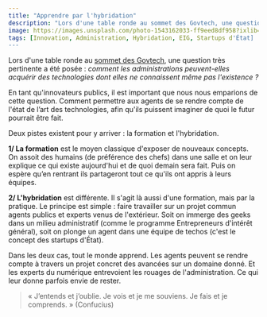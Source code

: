```yaml
---
title: "Apprendre par l'hybridation"
description: "Lors d'une table ronde au sommet des Govtech, une question très pertinente a été posé : comment les administrations peuvent-elles acquérir des technologies dont elles ne connaissent même pas l'existence ?"
image: https://images.unsplash.com/photo-1543162033-ff9eed8df958?ixlib=rb-1.2.1&ixid=eyJhcHBfaWQiOjEyMDd9&auto=format&fit=crop&w=1200&q=60
tags: [Innovation, Administration, Hybridation, EIG, Startups d'État]
---
```


Lors d'une table ronde au [sommet des Govtech](https://www.public.io/insight/intelligence/future-of-govtech/govtech-summit-2019/), une question très pertinente a été posée : *comment les administrations peuvent-elles acquérir des technologies dont elles ne connaissent même pas l'existence ?*

En tant qu'innovateurs publics, il est important que nous nous emparions de cette question. Comment permettre aux agents de se rendre compte de l'état de l’art des technologies, afin qu'ils puissent imaginer de quoi le futur pourrait être fait.

Deux pistes existent pour y arriver : la formation et l'hybridation.

**1/ La formation** est le moyen classique d'exposer de nouveaux concepts. On assoit des humains (de préférence des chefs) dans une salle et on leur explique ce qui existe aujourd'hui et de quoi demain sera fait. Puis on espère qu’en rentrant ils partageront tout ce qu'ils ont appris à leurs équipes.

**2/ L'hybridation** est différente. Il s'agit là aussi d'une formation, mais par la pratique. Le principe est simple : faire travailler sur un projet commun agents publics et experts venus de l'extérieur. Soit on immerge des geeks dans un milieu administratif (comme le programme Entrepreneurs d'intérêt général), soit on plonge un agent dans une équipe de techos (c'est le concept des startups d'État).

Dans les deux cas, tout le monde apprend. Les agents peuvent se rendre compte à travers un projet concret des avancées sur un domaine donné. Et les experts du numérique entrevoient les rouages de l'administration. Ce qui leur donne parfois envie de rester.

> « J’entends et j’oublie. Je vois et je me souviens. Je fais et je comprends. » (Confucius)
